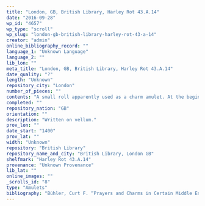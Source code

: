 ```yaml
---
title: "London, GB, British Library, Harley Rot 43.A.14"
date: "2016-09-28"
wp_id: "4657"
wp_type: "scroll"
wp_slug: "london-gb-british-library-harley-rot-43-a-14"
creator: "admin"
online_bibliography_record: ""
language_1: "Unknown Language"
language_2: ""
lib_lon: ""
meta_title: "London, GB, British Library, Harley Rot 43.A.14"
date_quality: "?"
length: "Unknown"
repository_city: "London"
number_of_pieces: ""
contents: "A small roll apparently used as a charm amulet. At the beginning is a representation of a Cross drawn with a pen. \"This cross XV [tymys] [...tyn] ys the length of our Lord Jesus Christe, and that day that thou beryst it upon the or lookist thereupon thou shalt have thise grete giftes.\""
completed: ""
repository_nation: "GB"
orientation: ""
description: "Written on vellum."
prov_lon: ""
date_start: "1400"
prov_lat: ""
width: "Unknown"
repository: "British Library"
repository_name_and_city: "British Library, London GB"
shelfmark: "Harley Rot 43.A.14"
provenance: "Unknown Provenance"
lib_lat: ""
online_images: ""
_scrolls_id: "8"
type: "Amulets"
bibliography: "Bühler, Curt F. “Prayers and Charms in Certain Middle English Scrolls.” Speculum 39, no. 2 (1964): 270–78. 274"
---
```



